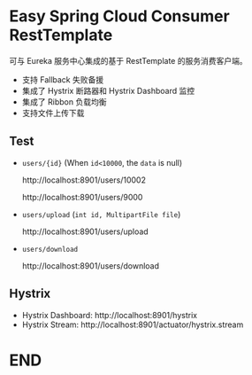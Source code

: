 # Easy Spring Cloud Consumer RestTemplate

可与 Eureka 服务中心集成的基于 RestTemplate 的服务消费客户端。
	
 - 支持 Fallback 失败备援
 - 集成了 Hystrix 断路器和 Hystrix Dashboard 监控
 - 集成了 Ribbon 负载均衡
 - 支持文件上传下载

## Test

- `users/{id}` (When `id<10000`, the `data` is null)

	http://localhost:8901/users/10002
	
	http://localhost:8901/users/9000 

- `users/upload` (`int id, MultipartFile file`)

	http://localhost:8901/users/upload
	
- `users/download`

	http://localhost:8901/users/download
	
## Hystrix

- Hystrix Dashboard: http://localhost:8901/hystrix
- Hystrix Stream: http://localhost:8901/actuator/hystrix.stream

# END
